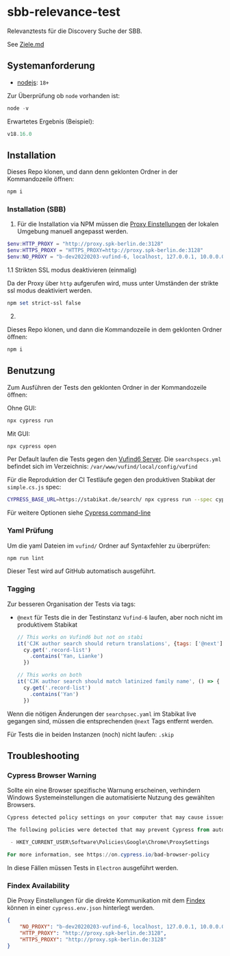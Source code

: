 # sbb-relevance-test

Relevanztests für die Discovery Suche der SBB. 

See [Ziele.md](notes/Ziele.md)

## Systemanforderung

- [nodejs](https://nodejs.org/en): `18+`

Zur Überprüfung ob `node` vorhanden ist:

```powershell
node -v
```

Erwartetes Ergebnis (Beispiel):

```powershell
v18.16.0
```

## Installation

Dieses Repo klonen, und dann denn geklonten Ordner in der Kommandozeile öffnen:

```powershell
npm i
```

### Installation (SBB)

1. Für die Installation via NPM müssen die [Proxy Einstellungen](https://docs.cypress.io/guides/references/proxy-configuration) der lokalen Umgebung manuell angepasst werden. 

```powershell
$env:HTTP_PROXY = "http://proxy.spk-berlin.de:3128"
$env:HTTPS_PROXY = "HTTPS_PROXY=http://proxy.spk-berlin.de:3128"
$env:NO_PROXY = "b-dev20220203-vufind-6, localhost, 127.0.0.1, 10.0.0.0/8, 172.16.200.0/24, 194.94.132.0/22, .sbb.spk-berlin.de, .staatsbibliothek-berlin.de, .dev.sbb.berlin, smb.museum, .pk.de"
```

1.1 Strikten SSL modus deaktivieren (einmalig)

Da der Proxy über `http` aufgerufen wird, muss unter Umständen der strikte ssl modus deaktiviert werden.

```powershell
npm set strict-ssl false
```

2. 
Dieses Repo klonen, und dann die Kommandozeile in dem geklonten Ordner öffnen:

```powershell
npm i
```

## Benutzung

Zum Ausführen der Tests den geklonten Ordner in der Kommandozeile öffnen:

Ohne GUI:

```powershell
npx cypress run
```

Mit GUI:

```powershell
npx cypress open
```

Per Default laufen die Tests gegen den [Vufind6 Server](http://b-dev20220203-vufind-6/). Die `searchspecs.yml` befindet sich im Verzeichnis: `/var/www/vufind/local/config/vufind` 

Für die Reproduktion der CI Testläufe gegen den produktiven Stabikat der `simple.cs.js` spec:

```bash
CYPRESS_BASE_URL=https://stabikat.de/search/ npx cypress run --spec cypress/e2e/simple.cy.js --env grepUntagged=true   
```

Für weitere Optionen siehe [Cypress command-line](https://docs.cypress.io/guides/guides/command-line)

### Yaml Prüfung

Um die yaml Dateien im `vufind/` Ordner auf Syntaxfehler zu überprüfen:

```powershell
npm run lint
```

Dieser Test wird auf GitHub automatisch ausgeführt.

### Tagging

Zur besseren Organisation der Tests via tags:

- `@next` für Tests die in der Testinstanz `Vufind-6` laufen, aber noch nicht im produktivem Stabikat

  ```js
  // This works on Vufind6 but not on stabi
  it('CJK author search should return translations', {tags: ['@next']}, () => {
    cy.get('.record-list')
      .contains('Yan, Lianke')
    })

  // This works on both
  it('CJK author search should match latinized family name', () => {
    cy.get('.record-list')
      .contains('Yan')
    })  
  ```

Wenn die nötigen Änderungen der `searchpsec.yaml` im Stabikat live gegangen sind, müssen die entsprechenden `@next` Tags entfernt werden.

Für Tests die in beiden Instanzen (noch) nicht laufen: `.skip`

## Troubleshooting

### Cypress Browser Warning

Sollte ein eine Browser spezifische Warnung erscheinen, verhindern Windows Systemeinstellungen die automatisierte Nutzung des gewählten Browsers. 

```powershell
Cypress detected policy settings on your computer that may cause issues.

The following policies were detected that may prevent Cypress from automating Chrome:

 - HKEY_CURRENT_USER\Software\Policies\Google\Chrome\ProxySettings

For more information, see https://on.cypress.io/bad-browser-policy
```

In diese Fällen müssen Tests in `Electron` ausgeführt werden.

### Findex Availability

Die Proxy Einstellungen für die direkte Kommunikation mit dem [Findex](https://github.com/gbv/findex-config) können in einer `cypress.env.json` hinterlegt werden. 

```json
{
    "NO_PROXY": "b-dev20220203-vufind-6, localhost, 127.0.0.1, 10.0.0.0/8, 172.16.200.0/24, 194.94.132.0/22, .sbb.spk-berlin.de, .staatsbibliothek-berlin.de, .dev.sbb.berlin, smb.museum, .pk.de",
    "HTTP_PROXY": "http://proxy.spk-berlin.de:3128",
    "HTTPS_PROXY": "http://proxy.spk-berlin.de:3128"
}
```